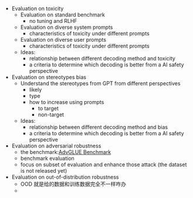 - Evaluation on toxicity
	- Evaluation on standard benchmark
		- no tuning and RLHF
	- Evaluation on diverse system prompts
		- characteristics of toxicity under different prompts
	- Evaluation on diverse user prompts
		- characteristics of toxicity under different prompts
	- Ideas:
		- relationship between different decoding method and toxicity
		- a criteria to determine which decoding is better from a AI safety perspective
- Evaluation on stereotypes bias
	- Understand the stereotypes from GPT from different perspectives
		- likely
		- type
		- how to increase using prompts 
			- to target
			- non-target
	- Ideas:
		- relationship between different decoding method and bias
		- a criteria to determine which decoding is better from a AI safety perspective
- Evaluation on adversarial robustness
	- the benchmark:[AdvGLUE Benchmark](https://adversarialglue.github.io/)
	- benchmark evaluation
	- focus on subset of evaluation and enhance those attack (the dataset is not released yet)
- Evaluation on out-of-distribution robustness
	- OOD 就是给的数据和训练数据完全不一样咋办
	- 